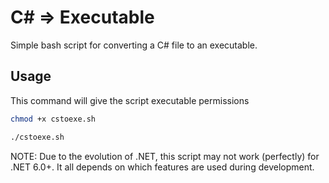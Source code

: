 # C# => Executable
Simple bash script for converting a C# file to an executable.

## Usage
This command will give the script executable permissions
```bash
chmod +x cstoexe.sh
```

```bash
./cstoexe.sh
```

NOTE: Due to the evolution of .NET, this script may not work (perfectly) for .NET 6.0+. It all depends on which features are used during development.